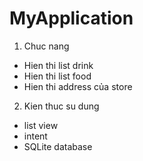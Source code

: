 # MyApplication
1. Chuc nang 
- Hien thi list drink
- Hien thi list food
- Hien thi address của store
2. Kien thuc su dung
- list view
- intent
- SQLite database
